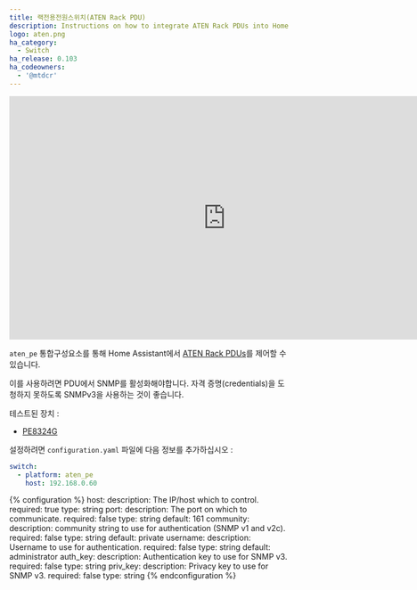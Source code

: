 ```yaml
---
title: 랙전용전원스위치(ATEN Rack PDU)
description: Instructions on how to integrate ATEN Rack PDUs into Home Assistant.
logo: aten.png
ha_category:
  - Switch
ha_release: 0.103
ha_codeowners:
  - '@mtdcr'
---
```


<div class='videoWrapper'>
<iframe width="776" height="437" src="https://www.youtube.com/embed/L9G1YFwyTjQ" frameborder="0" allow="accelerometer; autoplay; encrypted-media; gyroscope; picture-in-picture" allowfullscreen></iframe>
</div>

`aten_pe` 통합구성요소를 통해 Home Assistant에서 [ATEN Rack PDUs](https://www.aten.com/eu/en/products/energy-intelligence-pduupsracks/rack-pdu/)를 제어할 수 있습니다.

이를 사용하려면 PDU에서 SNMP를 활성화해야합니다. 자격 증명(credentials)을 도청하지 못하도록 SNMPv3을 사용하는 것이 좋습니다.

테스트된 장치 :
  * [PE8324G](https://www.aten.com/eu/en/products/energy-intelligence-pduupsracks/rack-pdu/pe8324/)

설정하려면 `configuration.yaml` 파일에 다음 정보를 추가하십시오 :

```yaml
switch:
  - platform: aten_pe
    host: 192.168.0.60
```

{% configuration %}
host:
  description: The IP/host which to control.
  required: true
  type: string
port:
  description: The port on which to communicate.
  required: false
  type: string
  default: 161
community:
  description: community string to use for authentication (SNMP v1 and v2c).
  required: false
  type: string
  default: private
username:
  description: Username to use for authentication.
  required: false
  type: string
  default: administrator
auth_key:
  description: Authentication key to use for SNMP v3.
  required: false
  type: string
priv_key:
  description: Privacy key to use for SNMP v3.
  required: false
  type: string
{% endconfiguration %}
